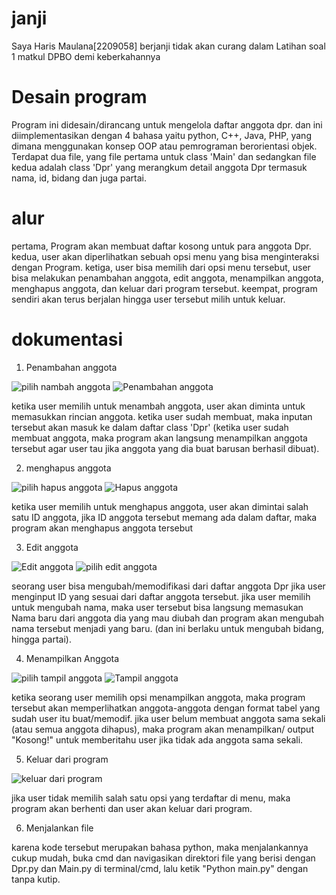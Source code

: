# janji #
Saya Haris Maulana[2209058] berjanji tidak akan curang dalam Latihan soal 1 matkul DPBO demi keberkahannya

# Desain program #
Program ini didesain/dirancang untuk mengelola daftar anggota dpr. dan ini diimplementasikan dengan 4 bahasa yaitu python, C++, Java, PHP, yang dimana menggunakan konsep OOP atau pemrograman berorientasi objek. Terdapat dua file, yang file pertama untuk class 'Main' dan sedangkan file kedua adalah class 'Dpr' yang merangkum detail anggota Dpr termasuk nama, id, bidang dan juga partai.

# alur #
pertama, Program akan membuat daftar kosong untuk para anggota Dpr.
kedua, user akan diperlihatkan sebuah opsi menu yang bisa menginteraksi dengan Program.
ketiga, user bisa memilih dari opsi menu tersebut, user bisa melakukan penambahan anggota, edit anggota, menampilkan anggota, menghapus anggota, dan keluar dari program tersebut.
keempat, program sendiri akan terus berjalan hingga user tersebut milih untuk keluar.

# dokumentasi #
1. Penambahan anggota


![pilih nambah anggota](https://github.com/harismln22/LP1DPBO2024C1/assets/159020670/4fb3e8ef-d661-4b0e-a9b0-670bc67c38cf)
![Penambahan anggota](https://github.com/harismln22/LP1DPBO2024C1/assets/159020670/d0b941ff-b8de-4312-a20a-85ddf91e1a95)


ketika user memilih untuk menambah anggota, user akan diminta untuk memasukkan rincian anggota. ketika user sudah membuat, maka inputan tersebut akan masuk ke dalam daftar class 'Dpr' (ketika user sudah membuat anggota, maka program akan langsung menampilkan anggota tersebut agar user tau jika anggota yang dia buat barusan berhasil dibuat).

2. menghapus anggota

![pilih hapus anggota](https://github.com/harismln22/LP1DPBO2024C1/assets/159020670/b396f616-5690-44e7-9ea1-1b949882425c)
![Hapus anggota](https://github.com/harismln22/LP1DPBO2024C1/assets/159020670/d7660cf4-d19a-4f20-8748-b7dfca4a1e59)

ketika user memilih untuk menghapus anggota, user akan dimintai salah satu ID anggota, jika ID anggota tersebut memang ada dalam daftar, maka program akan menghapus anggota tersebut

3. Edit anggota

![Edit anggota](https://github.com/harismln22/LP1DPBO2024C1/assets/159020670/1d62c732-8950-4ad6-a683-42ebadc87892)
![pilih edit anggota](https://github.com/harismln22/LP1DPBO2024C1/assets/159020670/08adfe4b-3665-49a6-ac19-907d280a36c3)


seorang user bisa mengubah/memodifikasi dari daftar anggota Dpr jika user menginput ID yang sesuai dari daftar anggota tersebut. jika user memilih untuk mengubah nama, maka user tersebut bisa langsung memasukan Nama baru dari anggota dia yang mau diubah dan program akan mengubah nama tersebut menjadi yang baru. (dan ini berlaku untuk mengubah bidang, hingga partai).

4. Menampilkan Anggota

![pilih tampil anggota](https://github.com/harismln22/LP1DPBO2024C1/assets/159020670/3f269a8f-61ab-4194-8154-5cfc6540a2e2)
![Tampil anggota](https://github.com/harismln22/LP1DPBO2024C1/assets/159020670/bcb2b20e-7b9e-4d04-8d11-326e19d77a4a)

ketika seorang user memilih opsi menampilkan anggota, maka program tersebut akan memperlihatkan anggota-anggota dengan format tabel yang sudah user itu buat/memodif. jika user belum membuat anggota sama sekali (atau semua anggota dihapus), maka program akan menampilkan/ output "Kosong!" untuk memberitahu user jika tidak ada anggota sama sekali.

5. Keluar dari program

![keluar dari program](https://github.com/harismln22/LP1DPBO2024C1/assets/159020670/4872afcb-dd8b-44a6-8572-2887ab09546b)

jika user tidak memilih salah satu opsi yang terdaftar di menu, maka program akan berhenti dan user akan keluar dari program.

6. Menjalankan file

karena kode tersebut merupakan bahasa python, maka menjalankannya cukup mudah, buka cmd dan navigasikan direktori file yang berisi dengan Dpr.py dan Main.py di terminal/cmd, lalu ketik "Python main.py" dengan tanpa kutip.






